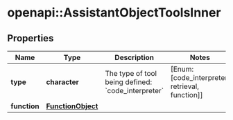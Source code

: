 # openapi::AssistantObjectToolsInner


## Properties
Name | Type | Description | Notes
------------ | ------------- | ------------- | -------------
**type** | **character** | The type of tool being defined: &#x60;code_interpreter&#x60; | [Enum: [code_interpreter, retrieval, function]] 
**function** | [**FunctionObject**](FunctionObject.md) |  | 


